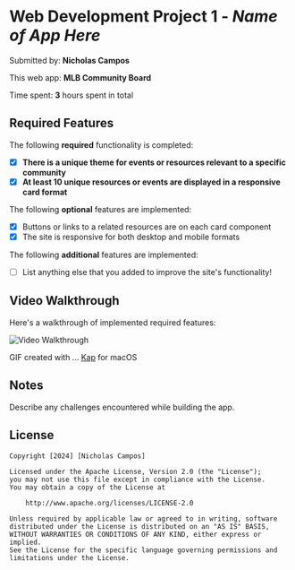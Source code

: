 # Web Development Project 1 - _Name of App Here_

Submitted by: **Nicholas Campos**

This web app: **MLB Community Board**

Time spent: **3** hours spent in total

## Required Features

The following **required** functionality is completed:

- [x] **There is a unique theme for events or resources relevant to a specific community**
- [x] **At least 10 unique resources or events are displayed in a responsive card format**

The following **optional** features are implemented:

- [x] Buttons or links to a related resources are on each card component
- [x] The site is responsive for both desktop and mobile formats

The following **additional** features are implemented:

- [ ] List anything else that you added to improve the site's functionality!

## Video Walkthrough

Here's a walkthrough of implemented required features:

![Video Walkthrough](https://media1.giphy.com/media/v1.Y2lkPTc5MGI3NjExbzRoaTkwNXNqOXgycDl5MzhlMjlwc3p2OW9lNXZqeHZ3NzFmb2VscCZlcD12MV9pbnRlcm5hbF9naWZfYnlfaWQmY3Q9Zw/Luz7UxOCLyI898r4Cv/giphy.gif)

<!-- Replace this with whatever GIF tool you used! -->

GIF created with ... [Kap](https://getkap.co/) for macOS

<!-- Recommended tools:
[Kap](https://getkap.co/) for macOS
[ScreenToGif](https://www.screentogif.com/) for Windows
[peek](https://github.com/phw/peek) for Linux. -->

## Notes

Describe any challenges encountered while building the app.

## License

    Copyright [2024] [Nicholas Campos]

    Licensed under the Apache License, Version 2.0 (the "License");
    you may not use this file except in compliance with the License.
    You may obtain a copy of the License at

        http://www.apache.org/licenses/LICENSE-2.0

    Unless required by applicable law or agreed to in writing, software
    distributed under the License is distributed on an "AS IS" BASIS,
    WITHOUT WARRANTIES OR CONDITIONS OF ANY KIND, either express or implied.
    See the License for the specific language governing permissions and
    limitations under the License.

